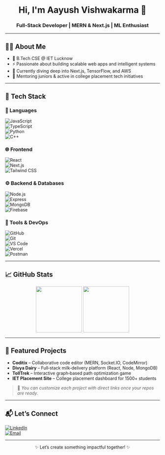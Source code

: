<h1 align="center">Hi, I'm Aayush Vishwakarma 👋</h1>
<h3 align="center">Full‑Stack Developer | MERN & Next.js | ML Enthusiast</h3>

---

## 👨‍💻 About Me

- 🏫 B.Tech CSE @ IET Lucknow  
- ⚡ Passionate about building scalable web apps and intelligent systems  
- 🌱 Currently diving deep into Next.js, TensorFlow, and AWS  
- 🤝 Mentoring juniors & active in college placement tech initiatives  

---

## 🚀 Tech Stack

### 🧰 Languages  
![JavaScript](https://img.shields.io/badge/-JavaScript-black?style=flat-square&logo=javascript)  
![TypeScript](https://img.shields.io/badge/-TypeScript-3178c6?style=flat-square&logo=typescript)  
![Python](https://img.shields.io/badge/-Python-3776AB?style=flat-square&logo=python)  
![C++](https://img.shields.io/badge/-C++-00599C?style=flat-square&logo=cplusplus)

### 🌐 Frontend  
![React](https://img.shields.io/badge/-React-black?style=flat-square&logo=react)  
![Next.js](https://img.shields.io/badge/-Next.js-000000?style=flat-square&logo=next.js)  
![Tailwind CSS](https://img.shields.io/badge/-Tailwind-06B6D4?style=flat-square&logo=tailwind-css)

### ⚙️ Backend & Databases  
![Node.js](https://img.shields.io/badge/-Node.js-339933?style=flat-square&logo=node.js)  
![Express](https://img.shields.io/badge/-Express-000000?style=flat-square&logo=express)  
![MongoDB](https://img.shields.io/badge/-MongoDB-4EA94B?style=flat-square&logo=mongodb)  
![Firebase](https://img.shields.io/badge/-Firebase-FFCA28?style=flat-square&logo=firebase)

### 🧩 Tools & DevOps  
![GitHub](https://img.shields.io/badge/-GitHub-181717?style=flat-square&logo=github)  
![Git](https://img.shields.io/badge/-Git-F05032?style=flat-square&logo=git)  
![VS Code](https://img.shields.io/badge/-VS%20Code-007ACC?style=flat-square&logo=visual-studio-code)  
![Vercel](https://img.shields.io/badge/-Vercel-000000?style=flat-square&logo=vercel)  
![Postman](https://img.shields.io/badge/-Postman-FF6C37?style=flat-square&logo=postman)

---

## 📈 GitHub Stats

<p align="center">
  <img src="https://github-readme-stats.vercel.app/api?username=Aayushhh07&show_icons=true&theme=radical" height="150"/>
  <img src="https://github-readme-streak-stats.herokuapp.com?user=Aayushhh07&theme=radical" height="150"/>
</p>

---

## 🧩 Featured Projects

- **Coditix** – Collaborative code editor (MERN, Socket.IO, CodeMirror)  
- **Divya Dairy** – Full‑stack milk‑delivery platform (React, Node, MongoDB)  
- **TollTrek** – Interactive graph‑based path optimization game  
- **IET Placement Site** – College placement dashboard for 1500+ students

> 🔗 *You can customize each project with direct links once your repos are ready.*

---

## 📬 Let’s Connect

[![LinkedIn](https://img.shields.io/badge/-Aayush%20Vishwakarma-0077B5?style=flat-square&logo=linkedin&logoColor=white)](https://www.linkedin.com/in/aayushvishwakarma)  
[![Email](https://img.shields.io/badge/-aayushvishwakarma777@gmail.com-D14836?style=flat-square&logo=gmail&logoColor=white)](mailto:aayushvishwakarma777@gmail.com)

---

<p align="center">✨ Let’s create something impactful together! ✨</p>
